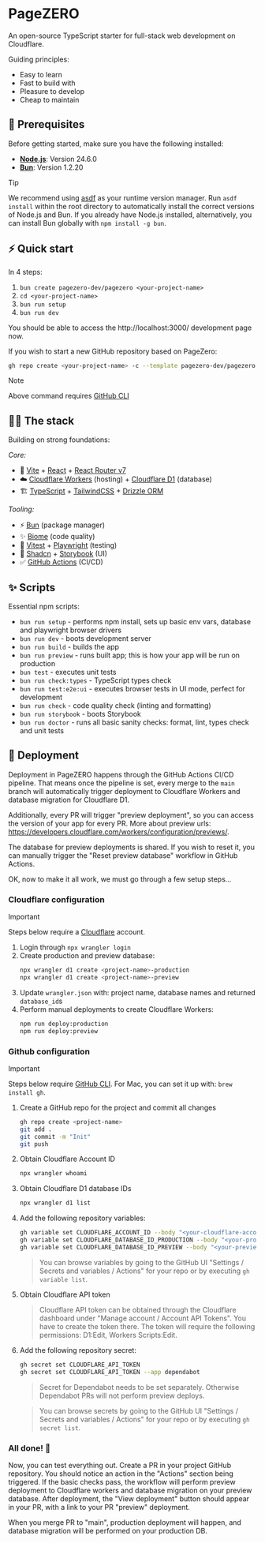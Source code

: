 # PageZERO

An open-source TypeScript starter for full-stack web development on Cloudflare.

Guiding principles:

- Easy to learn
- Fast to build with
- Pleasure to develop
- Cheap to maintain

## 🔧 Prerequisites

Before getting started, make sure you have the following installed:

- [**Node.js**](https://nodejs.org/): Version 24.6.0
- [**Bun**](https://bun.com/): Version 1.2.20

> [!TIP]
> We recommend using [asdf](https://asdf-vm.com/) as your runtime version manager. 
> Run `asdf install` within the root directory to automatically install the correct versions of Node.js and Bun. 
> If you already have Node.js installed, alternatively, you can install Bun globally with `npm install -g bun`.


## ⚡️ Quick start

In 4 steps:

1. `bun create pagezero-dev/pagezero <your-project-name>`
1. `cd <your-project-name>`
1. `bun run setup`
1. `bun run dev`

You should be able to access the http://localhost:3000/ development page now.

If you wish to start a new GitHub repository based on PageZero:

```sh
gh repo create <your-project-name> -c --template pagezero-dev/pagezero
```

> [!NOTE]
> Above command requires [GitHub CLI](https://cli.github.com/)

## 🧑‍💻 The stack

Building on strong foundations:

_Core:_

- 🚀 [Vite](https://vite.dev/) + [React](https://react.dev/) + [React Router v7](https://reactrouter.com/)
- ☁️ [Cloudflare Workers](https://workers.cloudflare.com/) (hosting) + [Cloudflare D1](https://www.cloudflare.com/en-au/developer-platform/products/d1/) (database)
- 🏗️ [TypeScript](https://www.typescriptlang.org/) + [TailwindCSS](https://tailwindcss.com/) + [Drizzle ORM](https://orm.drizzle.team/)

_Tooling:_

- ⚡ [Bun](https://bun.com/) (package manager)
- ✨ [Biome](https://biomejs.dev/) (code quality)
- 🧪 [Vitest](https://vitest.dev/) + [Playwright](https://playwright.dev/) (testing)
- 📖 [Shadcn](https://ui.shadcn.com/) + [Storybook](https://storybook.js.org/) (UI)
- ✅ [GitHub Actions](https://github.com/features/actions) (CI/CD)

## ✨ Scripts

Essential npm scripts:

- `bun run setup` - performs npm install, sets up basic env vars, database and playwright browser drivers
- `bun run dev` - boots development server
- `bun run build` - builds the app
- `bun run preview` - runs built app; this is how your app will be run on production
- `bun test` - executes unit tests
- `bun run check:types` - TypeScript types check
- `bun run test:e2e:ui` - executes browser tests in UI mode, perfect for development
- `bun run check` - code quality check (linting and formatting)
- `bun run storybook` - boots Storybook
- `bun run doctor` - runs all basic sanity checks: format, lint, types check and unit tests

## 🚀 Deployment

Deployment in PageZERO happens through the GitHub Actions CI/CD pipeline. That means once the pipeline is set,
every merge to the `main` branch will automatically trigger deployment to Cloudflare Workers and database
migration for Cloudflare D1.

Additionally, every PR will trigger "preview deployment", so you can access the version of your app for every PR. More about preview urls: https://developers.cloudflare.com/workers/configuration/previews/.

The database for preview deployments is shared. If you wish to reset it, you can manually trigger the "Reset preview database" workflow in GitHub Actions.

OK, now to make it all work, we must go through a few setup steps...

### Cloudflare configuration

> [!IMPORTANT]
> Steps below require a [Cloudflare](https://www.cloudflare.com/) account.

1. Login through `npx wrangler login`
1. Create production and preview database:
   ```sh
   npx wrangler d1 create <project-name>-production
   npx wrangler d1 create <project-name>-preview
   ```
1. Update `wrangler.json` with: project name, database names and returned `database_id`s
1. Perform manual deployments to create Cloudflare Workers:
   ```sh
   npm run deploy:production
   npm run deploy:preview
   ```

### Github configuration

> [!IMPORTANT]
> Steps below require [GitHub CLI](https://cli.github.com/).
> For Mac, you can set it up with: `brew install gh`.

1.  Create a GitHub repo for the project and commit all changes

    ```sh
    gh repo create <project-name>
    git add .
    git commit -m "Init"
    git push
    ```

1.  Obtain Cloudflare Account ID

    ```sh
    npx wrangler whoami
    ```

1.  Obtain Cloudflare D1 database IDs

    ```sh
    npx wrangler d1 list
    ```

1.  Add the following repository variables:

    ```sh
    gh variable set CLOUDFLARE_ACCOUNT_ID --body "<your-cloudflare-account-id>"
    gh variable set CLOUDFLARE_DATABASE_ID_PRODUCTION --body "<your-production-database-id>"
    gh variable set CLOUDFLARE_DATABASE_ID_PREVIEW --body "<your-preview-database-id>"
    ```

    > You can browse variables by going to the GitHub UI "Settings / Secrets and variables / Actions" for your repo
    > or by executing `gh variable list`.

1.  Obtain Cloudflare API token

    > Cloudflare API token can be obtained through the Cloudflare dashboard under "Manage account / Account API Tokens". You have to create the token there. The token will require the following permissions: D1:Edit, Workers Scripts:Edit.

1.  Add the following repository secret:

    ```sh
    gh secret set CLOUDFLARE_API_TOKEN
    gh secret set CLOUDFLARE_API_TOKEN --app dependabot
    ```

    > Secret for Dependabot needs to be set separately. Otherwise Dependabot PRs will not perform preview deploys.

    > You can browse secrets by going to the GitHub UI "Settings / Secrets and variables / Actions" for your repo
    > or by executing `gh secret list`.

### All done! 🎉

Now, you can test everything out. Create a PR in your project GitHub repository. You should notice an action in the "Actions" section being triggered. If the basic checks pass, the workflow will perform preview deployment to Cloudflare workers and database migration on your preview database. After deployment, the "View deployment" button should appear in your PR, with a link to your PR "preview" deployment.

When you merge PR to "main", production deployment will happen, and database migration will be performed on your production DB.
